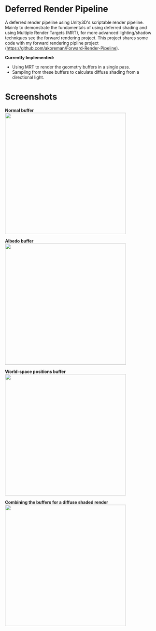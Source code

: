 # Deferred Render Pipeline

A deferred render pipeline using Unity3D's scriptable render pipeline. Mainly to demonstrate the fundamentals of using deferred shading and using Multiple Render Targets (MRT), for more advanced lighting/shadow techniques see the forward rendering project. This project shares some code with my forward rendering pipline project (https://github.com/akoreman/Forward-Render-Pipeline).

**Currently Implemented:**
- Using MRT to render the geometry buffers in a single pass.
- Sampling from these buffers to calculate diffuse shading from a directional light.

# Screenshots

**Normal buffer**  
<img src="https://raw.github.com/akoreman/Deferred-Render-Pipeline/main/images/GBufferNormals.png" width="400"> 

**Albedo buffer**  
<img src="https://raw.github.com/akoreman/Deferred-Render-Pipeline/main/images/GBufferAlbedo.png" width="400"> 

**World-space positions buffer**  
<img src="https://raw.github.com/akoreman/Deferred-Render-Pipeline/main/images/GBufferPosition.png" width="400"> 

**Combining the buffers for a diffuse shaded render**  
<img src="https://raw.github.com/akoreman/Deferred-Render-Pipeline/main/images/DiffuseShaded.png" width="400"> 
